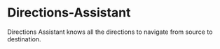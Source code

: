# Directions-Assistant
Directions Assistant knows all the directions to navigate from source to destination. 
